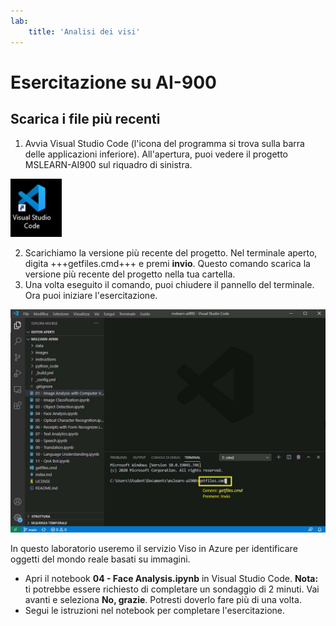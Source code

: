 ```yaml
---
lab:
    title: 'Analisi dei visi'
---
```


# Esercitazione su AI-900
## Scarica i file più recenti

1.  Avvia Visual Studio Code (l'icona del programma si trova sulla barra delle applicazioni inferiore). All'apertura, puoi vedere il progetto MSLEARN-AI900 sul riquadro di sinistra.

![Icona di Visual Studio Code](./images/vscode.jpg)

2.  Scarichiamo la versione più recente del progetto. Nel terminale aperto, digita +++getfiles.cmd+++ e premi **invio**. Questo comando scarica la versione più recente del progetto nella tua cartella. 
3.  Una volta eseguito il comando, puoi chiudere il pannello del terminale. Ora puoi iniziare l'esercitazione. 

![Immagine di supporto per l'utilizzo del terminale in Visual Studio Code.](./images/terminal_support1.jpg)

In questo laboratorio useremo il servizio Viso in Azure per identificare oggetti del mondo reale basati su immagini.

-  Apri il notebook **04 - Face Analysis.ipynb** in Visual Studio Code.
    **Nota:** ti potrebbe essere richiesto di completare un sondaggio di 2 minuti. Vai avanti e seleziona **No, grazie**. Potresti doverlo fare più di una volta.
-  Segui le istruzioni nel notebook per completare l'esercitazione.
